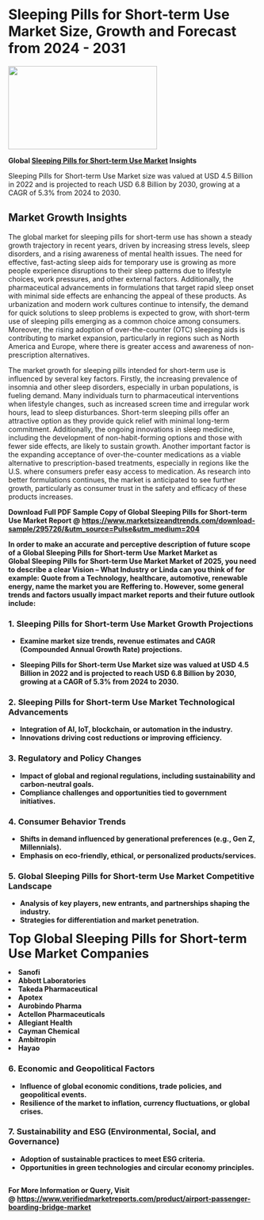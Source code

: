 <H1>Sleeping Pills for Short-term Use Market Size, Growth and Forecast from 2024 - 2031</H1><img class="aligncenter size-medium wp-image-584254" src="https://thirdeyenews.in/wp-content/uploads/2024/09/Global-Market-Research-300x168.jpeg" alt="" width="300" height="168" /><p><strong>Global&nbsp;<a href="https://www.marketsizeandtrends.com/download-sample/295726/&amp;utm_source=Pulse&amp;utm_medium=204">Sleeping Pills for Short-term Use Market</a> Insights</strong></p><p>Sleeping Pills for Short-term Use Market size was valued at USD 4.5 Billion in 2022 and is projected to reach USD 6.8 Billion by 2030, growing at a CAGR of 5.3% from 2024 to 2030.</p><p><h2>Market Growth Insights</h2> <p>The global market for sleeping pills for short-term use has shown a steady growth trajectory in recent years, driven by increasing stress levels, sleep disorders, and a rising awareness of mental health issues. The need for effective, fast-acting sleep aids for temporary use is growing as more people experience disruptions to their sleep patterns due to lifestyle choices, work pressures, and other external factors. Additionally, the pharmaceutical advancements in formulations that target rapid sleep onset with minimal side effects are enhancing the appeal of these products. As urbanization and modern work cultures continue to intensify, the demand for quick solutions to sleep problems is expected to grow, with short-term use of sleeping pills emerging as a common choice among consumers. Moreover, the rising adoption of over-the-counter (OTC) sleeping aids is contributing to market expansion, particularly in regions such as North America and Europe, where there is greater access and awareness of non-prescription alternatives.</p> <p><strong></strong></p> <p>The market growth for sleeping pills intended for short-term use is influenced by several key factors. Firstly, the increasing prevalence of insomnia and other sleep disorders, especially in urban populations, is fueling demand. Many individuals turn to pharmaceutical interventions when lifestyle changes, such as increased screen time and irregular work hours, lead to sleep disturbances. Short-term sleeping pills offer an attractive option as they provide quick relief with minimal long-term commitment. Additionally, the ongoing innovations in sleep medicine, including the development of non-habit-forming options and those with fewer side effects, are likely to sustain growth. Another important factor is the expanding acceptance of over-the-counter medications as a viable alternative to prescription-based treatments, especially in regions like the U.S. where consumers prefer easy access to medication. As research into better formulations continues, the market is anticipated to see further growth, particularly as consumer trust in the safety and efficacy of these products increases.</p> <p><strong></p><p><span class=""><strong>Download Full PDF Sample Copy of Global Sleeping Pills for Short-term Use Market Report</strong> @ <a href="https://www.marketsizeandtrends.com/download-sample/295726/&amp;utm_source=Pulse&amp;utm_medium=204" target="_blank">https://www.marketsizeandtrends.com/download-sample/295726/&amp;utm_source=Pulse&amp;utm_medium=204</a></span></p><p>In order to make an accurate and perceptive description of future scope of a Global&nbsp;Sleeping Pills for Short-term Use Market Market as Global&nbsp;Sleeping Pills for Short-term Use Market Market of 2025, you need to describe a clear Vision &ndash; What Industry or Linda can you think of for example: Quote from a Technology, healthcare, automotive, renewable energy, name the market you are Reffering to. However, some general trends and factors usually impact market reports and their future outlook include:</p><h3>1.&nbsp;<strong>Sleeping Pills for Short-term Use Market Growth Projections</strong></h3><ul><li>Examine market size trends, revenue estimates and CAGR (Compounded Annual Growth Rate) projections.</li><li><p>Sleeping Pills for Short-term Use Market size was valued at USD 4.5 Billion in 2022 and is projected to reach USD 6.8 Billion by 2030, growing at a CAGR of 5.3% from 2024 to 2030.</p></li></ul><h3>2.&nbsp;<strong>Sleeping Pills for Short-term Use Market Technological Advancements</strong></h3><ul><li>Integration of AI, IoT, blockchain, or automation in the industry.</li><li>Innovations driving cost reductions or improving efficiency.</li></ul><h3>3.&nbsp;<strong>Regulatory and Policy Changes</strong></h3><ul><li>Impact of global and regional regulations, including sustainability and carbon-neutral goals.</li><li>Compliance challenges and opportunities tied to government initiatives.</li></ul><h3>4.&nbsp;<strong>Consumer Behavior Trends</strong></h3><ul><li>Shifts in demand influenced by generational preferences (e.g., Gen Z, Millennials).</li><li>Emphasis on eco-friendly, ethical, or personalized products/services.</li></ul><h3>5.&nbsp;<strong>Global Sleeping Pills for Short-term Use Market Competitive Landscape</strong></h3><ul><li>Analysis of key players, new entrants, and partnerships shaping the industry.</li><li>Strategies for differentiation and market penetration.</li></ul><p data-pm-slice="1 1 []"><span style="color: inherit; font-family: inherit; font-size: 25px;">Top Global Sleeping Pills for Short-term Use Market Companies</span></p><div class="" data-test-id=""><p><li>Sanofi</li><li> Abbott Laboratories</li><li> Takeda Pharmaceutical</li><li> Apotex</li><li> Aurobindo Pharma</li><li> Actellon Pharmaceuticals</li><li> Allegiant Health</li><li> Cayman Chemical</li><li> Ambitropin</li><li> Hayao</li></p></div><h3>6.&nbsp;<strong>Economic and Geopolitical Factors</strong></h3><ul><li>Influence of global economic conditions, trade policies, and geopolitical events.</li><li>Resilience of the market to inflation, currency fluctuations, or global crises.</li></ul><h3>7.&nbsp;<strong>Sustainability and ESG (Environmental, Social, and Governance)</strong></h3><ul><li>Adoption of sustainable practices to meet ESG criteria.</li><li>Opportunities in green technologies and circular economy principles.</li></ul><h2><strong style="font-size: 14px;">For More Information or Query, Visit @&nbsp;</strong><a style="background-color: #ffffff; font-size: 14px;" href="https://www.marketsizeandtrends.com/report/sleeping-pills-for-short-term-use-market/" target="_blank">https://www.verifiedmarketreports.com/product/airport-passenger-boarding-bridge-market</a></h2>
